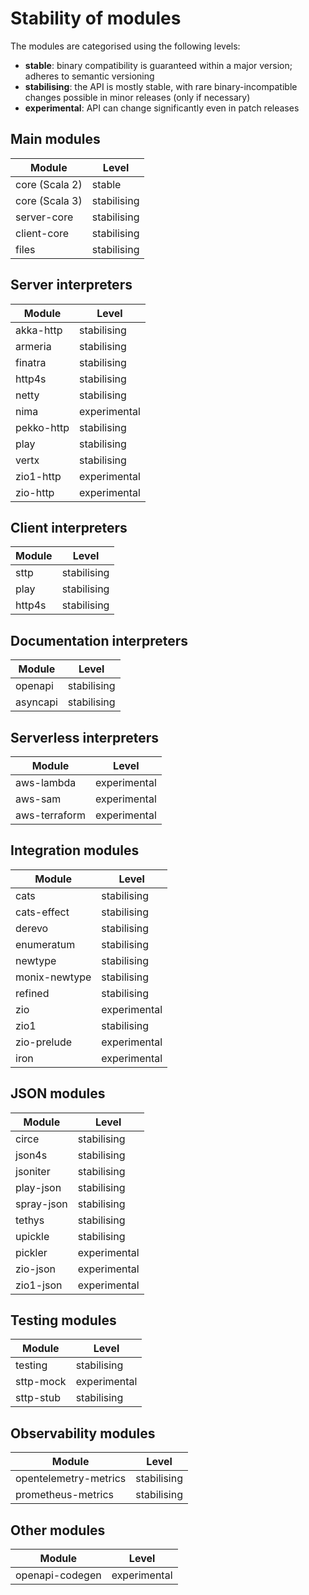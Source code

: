# Stability of modules

The modules are categorised using the following levels:

* **stable**: binary compatibility is guaranteed within a major version; adheres to semantic versioning
* **stabilising**: the API is mostly stable, with rare binary-incompatible changes possible in minor releases (only if necessary)
* **experimental**: API can change significantly even in patch releases

## Main modules 

| Module         | Level       |
|----------------|-------------|
| core (Scala 2) | stable      |
| core (Scala 3) | stabilising |
| server-core    | stabilising |
| client-core    | stabilising |
| files          | stabilising |

## Server interpreters

| Module    | Level        |
|-----------|--------------|
| akka-http | stabilising  |
| armeria   | stabilising  |
| finatra   | stabilising  |
| http4s    | stabilising  |
| netty     | stabilising  |
| nima      | experimental |
| pekko-http| stabilising  |
| play      | stabilising  |
| vertx     | stabilising  |
| zio1-http | experimental |
| zio-http  | experimental |

## Client interpreters

| Module | Level       |
|--------|-------------|
| sttp   | stabilising |
| play   | stabilising |
| http4s | stabilising |

## Documentation interpreters

| Module   | Level       |
|----------|-------------|
| openapi  | stabilising |
| asyncapi | stabilising |

## Serverless interpreters

| Module        | Level        |
|---------------|--------------|
| aws-lambda    | experimental |
| aws-sam       | experimental |
| aws-terraform | experimental |

## Integration modules

| Module        | Level        |
|---------------|--------------|
| cats          | stabilising  |
| cats-effect   | stabilising  |
| derevo        | stabilising  |
| enumeratum    | stabilising  |
| newtype       | stabilising  |
| monix-newtype | stabilising  |
| refined       | stabilising  |
| zio           | experimental |
| zio1          | stabilising  |
| zio-prelude   | experimental |
| iron          | experimental |

## JSON modules

| Module     | Level        |
|------------|--------------|
| circe      | stabilising  |
| json4s     | stabilising  |
| jsoniter   | stabilising  |
| play-json  | stabilising  |
| spray-json | stabilising  |
| tethys     | stabilising  |
| upickle    | stabilising  |
| pickler    | experimental |
| zio-json   | experimental |
| zio1-json  | experimental |

## Testing modules

| Module    | Level        |
|-----------|--------------|
| testing   | stabilising  |
| sttp-mock | experimental |
| sttp-stub | stabilising  |

## Observability modules

| Module                | Level       |
|-----------------------|-------------|
| opentelemetry-metrics | stabilising |
| prometheus-metrics    | stabilising |

## Other modules

| Module             | Level        |
|--------------------|--------------|
| openapi-codegen    | experimental |
